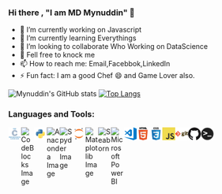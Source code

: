 ### Hi there , "I am MD Mynuddin" 👋

<!--
**Mynuddin-dev/Mynuddin-dev** is a ✨ _special_ ✨ repository because its `README.md` (this file) appears on your GitHub profile.radical, merko, gruvbox, tokyonight, onedark, cobalt, synthwave, highcontrast, dracula

Here are some ideas to get you started:
-->

- 🔭 I’m currently working on Javascript
- 🌱 I’m currently learning Everythings
- 👯 I’m looking to collaborate Who Working on DataScience
- 💬 Fell free to knock me 
- 📫 How to reach me: Email,Facebbok,LinkedIn
- ⚡ Fun fact: I am a good Chef 😄 and Game Lover also.




![Mynuddin's GitHub stats](https://github-readme-stats.vercel.app/api?username=Mynuddin-dev&show_icons=true&theme=radical)    [![Top Langs](https://github-readme-stats.vercel.app/api/top-langs/?username=Mynuddin-dev&layout=compact&langs_count=8)](https://github.com/Mynuddin-dev/github-readme-stats)


### Languages and Tools:

<img  align = "left" alt ="C Programming Image" width = "26px" src = https://raw.githubusercontent.com/github/explore/80688e429a7d4ef2fca1e82350fe8e3517d3494d/topics/c/c.png />
<img  align = "left" alt ="CodeBlocks Image" width = "26px" src = https://carlossilesblog.files.wordpress.com/2020/05/codeblocks_logo.png />



<img  align = "left" alt ="Python Image" width = "26px" src =  https://raw.githubusercontent.com/github/explore/80688e429a7d4ef2fca1e82350fe8e3517d3494d/topics/python/python.png />

<img  align = "left" alt ="Anaconda Image" width = "26px" src = https://www.pngitem.com/pimgs/m/241-2413401_anaconda-python-icon-hd-png-download.png />


<img  align = "left" alt ="Spyder Image" width = "26px" src = https://www.pinclipart.com/picdir/big/180-1807410_spyder-icon-clipart.png />


<img  align = "left" alt ="Jupyter Notebook Image" width = "26px" src = https://raw.githubusercontent.com/github/explore/80688e429a7d4ef2fca1e82350fe8e3517d3494d/topics/jupyter-notebook/jupyter-notebook.png />


<img  align = "left" alt ="Matplotlib Image" width = "26px" src = https://static.javatpoint.com/tutorial/matplotlib/images/matplotlib-tutorial.png />
<img  align = "left" alt ="Seaborn " width = "26px" src = https://user-images.githubusercontent.com/315810/92254613-279c8000-ee9f-11ea-9b73-5622a7d95f3f.png />
<img  align = "left" alt ="Microsoft Power BI " width = "26px" src = https://cdn.corporatefinanceinstitute.com/assets/power-bi.png />


<img align="left" alt="Visual Studio Code" width="26px" src="https://raw.githubusercontent.com/github/explore/80688e429a7d4ef2fca1e82350fe8e3517d3494d/topics/visual-studio-code/visual-studio-code.png" />


<img align="left" alt="HTML5" width="26px" src="https://raw.githubusercontent.com/github/explore/80688e429a7d4ef2fca1e82350fe8e3517d3494d/topics/html/html.png" />

<img align="left" alt="CSS3" width="26px" src="https://raw.githubusercontent.com/github/explore/80688e429a7d4ef2fca1e82350fe8e3517d3494d/topics/css/css.png" />

<img align="left" alt="JavaScript" width="26px" src="https://raw.githubusercontent.com/github/explore/80688e429a7d4ef2fca1e82350fe8e3517d3494d/topics/javascript/javascript.png" />

<img align="left" alt="Git" width="26px" src="https://raw.githubusercontent.com/github/explore/80688e429a7d4ef2fca1e82350fe8e3517d3494d/topics/git/git.png" />

<img align="left" alt="GitHub" width="26px" src="https://raw.githubusercontent.com/github/explore/78df643247d429f6cc873026c0622819ad797942/topics/github/github.png" />

<img align="left" alt="Terminal" width="26px" src="https://raw.githubusercontent.com/github/explore/80688e429a7d4ef2fca1e82350fe8e3517d3494d/topics/terminal/terminal.png" />

<br />
<br />
